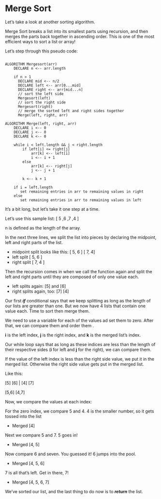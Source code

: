 # Merge Sort

Let’s take a look at  another sorting algorithm.

Merge Sort breaks a list into its smallest parts using recursion, and  then merges the parts back together in ascending order. This is one of the most efficient ways to sort a list or array!

Let’s step through this pseudo code:

```

ALGORITHM Mergesort(arr)
    DECLARE n <-- arr.length

    if n > 1
      DECLARE mid <-- n/2
      DECLARE left <-- arr[0...mid]
      DECLARE right <-- arr[mid...n]
      // sort the left side
      Mergesort(left)
      // sort the right side
      Mergesort(right)
      // merge the sorted left and right sides together
      Merge(left, right, arr)

ALGORITHM Merge(left, right, arr)
    DECLARE i <-- 0
    DECLARE j <-- 0
    DECLARE k <-- 0

    while i < left.length && j < right.length
        if left[i] <= right[j]
            arr[k] <-- left[i]
            i <-- i + 1
        else
            arr[k] <-- right[j]
            j <-- j + 1

        k <-- k + 1

    if i = left.length
       set remaining entries in arr to remaining values in right
    else
       set remaining entries in arr to remaining values in left
```

It’s a bit long, but let’s take it one step at a time.

Let’s use this sample list:  [ 5 ,6 ,7 ,4 ]

n is defined as the length of the array.

In the next three lines, we split the list into pieces by declaring the midpoint, left and right parts of the list.

- midpoint split looks like this: [ 5, 6 ] [ 7, 4]
- left split [ 5, 6 ]
- right split [ 7, 4  ]

Then the recursion comes in when we call the function again and split the left and right parts until they are composed of only one value each.

- left splits again: [5] and [6]
- right splits again,  too: [7] [4]

Our first ***if*** conditional says that we keep splitting as long as the length of our lists are greater than one. But we now have 4 lists that contain one value each. Time to sort then merge them.

We need to use a variable for each of the values ad set them to zero. After that, we can compare them and order them .

**i** is the left index, **j** is the right index, and **k** is the merged list’s index.

Our while loop says that as long as these indices are less than the length of their respective sides (**i** for left and **j** for the right), we can compare them.

If the value of the left index is less than the right side value, we put it in the merged list. Otherwise the right side value gets put in the merged list.

Like this:

[5] [6]   |   [4] [7]

[5,6]  [4,7]

Now, we compare the values at each index:

For the zero index, we compare 5 and 4. 4 is the smaller number, so it gets tossed into the list

- Merged [4]

Next we compare 5 and 7. 5 goes in!

- Merged [4, 5]

Now compare 6 and seven. You guessed it! 6 jumps into the pool.

- Merged [4, 5, 6]

7 is all that’s left. Get in there, 7!

- Merged [4, 5, 6, 7]

We’ve sorted our list, and the last thing to do now is to ***return*** the list.
